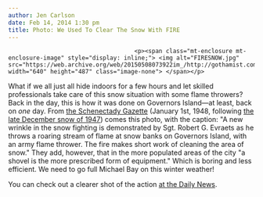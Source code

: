 ```yaml
---
author: Jen Carlson
date: Feb 14, 2014 1:30 pm
title: Photo: We Used To Clear The Snow With FIRE
---
```


	
										<p><span class="mt-enclosure mt-enclosure-image" style="display: inline;"> <img alt="FIRESNOW.jpg" src="https://web.archive.org/web/20150508073922im_/http://gothamist.com/attachments/arts_jen/FIRESNOW.jpg" width="640" height="487" class="image-none"> </span></p>

<p>What if we all just all hide indoors for a few hours and let skilled professionals take care of this snow situation with some flame throwers? Back in the day, this is how it was done on Governors Island&#x2014;at least, back on <em>one</em> day. From <a href="https://web.archive.org/web/20150508073922/http://news.google.com/newspapers?nid=1917&amp;dat=19480101&amp;id=UUohAAAAIBAJ&amp;sjid=aYEFAAAAIBAJ&amp;pg=359,50943">the Schenectady Gazette</a> (January 1st, 1948, following <a href="https://web.archive.org/web/20150508073922/http://gothamist.com/2010/12/06/flashback_snowfall_in_new_york_1947.php#photo-1">the late December snow of 1947</a>) comes this photo, with the caption: &quot;A new wrinkle in the snow fighting is demonstrated by Sgt. Robert G. Evraets as he throws a roaring stream of flame at snow banks on Governors Island, with an army flame thrower. The fire makes short work of cleaning the area of snow.&quot; They add, however, that in the more populated areas of the city &quot;a shovel is the more prescribed form of equipment.&quot; Which is boring and less efficient. We need to go full Michael Bay on this winter weather!</p>

<p>You can check out a clearer shot of the action <a href="https://web.archive.org/web/20150508073922/http://www.nydailynews.com/new-york/winter-new-york-city-gallery-1.1238424?pmSlide=1.1238413">at the Daily News</a>.  </p>					
										
									
				